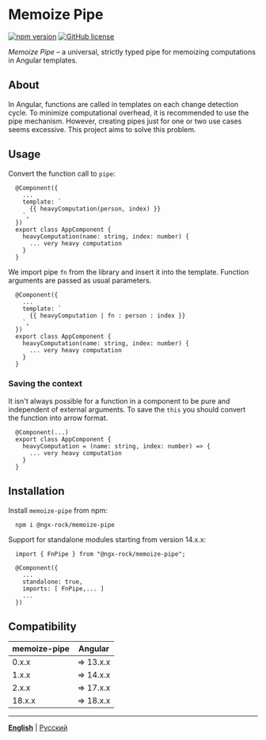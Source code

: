 # Memoize Pipe
 
[![npm version](https://badge.fury.io/js/@ngx-rock%2Fmemoize-pipe.svg)](https://badge.fury.io/js/@ngx-rock%2Fmemoize-pipe) [![GitHub license](https://img.shields.io/badge/license-MIT-green.svg)](https://github.com/ngx-rock/memoize-pipe/blob/main/LICENSE)

*Memoize Pipe* – a universal, strictly typed pipe for memoizing computations in Angular templates.

## About

In Angular, functions are called in templates on each change detection cycle. To minimize computational overhead, it is recommended to use the pipe mechanism. However, creating pipes just for one or two use cases seems excessive.
This project aims to solve this problem.

## Usage

Convert the function call to `pipe`:

```
  @Component({
    ...
    template: `
      {{ heavyComputation(person, index) }}
    `,
  })
  export class AppComponent {
    heavyComputation(name: string, index: number) {
      ... very heavy computation
    }
  }
```

We import pipe `fn` from the library and insert it into the template. 
Function arguments are passed as usual parameters.

```
  @Component({
    ...
    template: `
      {{ heavyComputation | fn : person : index }}
    `,
  })
  export class AppComponent {
    heavyComputation(name: string, index: number) {
      ... very heavy computation
    }
  }
```

### Saving the context

It isn't always possible for a function in a component to be pure and independent of external arguments.
To save the `this` you should convert the function into arrow format.

```
  @Component(...)
  export class AppComponent {
    heavyComputation = (name: string, index: number) => {
      ... very heavy computation
    }
  }
```

## Installation

Install `memoize-pipe` from npm:

```
  npm i @ngx-rock/memoize-pipe
```

Support for standalone modules starting from version 14.x.x:

```
  import { FnPipe } from "@ngx-rock/memoize-pipe";

  @Component({
    ...
    standalone: true,
    imports: [ FnPipe,... ]
    ...
  })
```

## Compatibility

| memoize-pipe | Angular   |
|--------------|-----------|
| 0.x.x        | => 13.x.x |
| 1.x.x        | => 14.x.x |
| 2.x.x        | => 17.x.x |
| 18.x.x       | => 18.x.x |
---

**[English](README.md)** | [Русский](README_RU.md)
